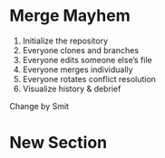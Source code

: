 # Merge Mayhem

1. Initialize the repository
2. Everyone clones and branches
3. Everyone edits someone else’s file
4. Everyone merges individually
5. Everyone rotates conflict resolution
6. Visualize history & debrief

Change by  Smit

# New Section

